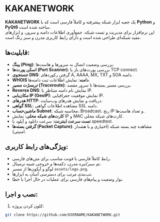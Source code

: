 # KAKANETWORK

**KAKANETWORK** یک جعبه ابزار شبکه پیشرفته و کاملاً فارسی است که با **Python** و **PyQt6** ساخته شده است.  
این نرم‌افزار برای مدیریت و تست شبکه، جمع‌آوری اطلاعات دامنه و سرور، و ابزارهای مفید شبکه‌ای طراحی شده است و دارای رابط کاربری مدرن و سبز رنگ است.

## قابلیت‌ها:
- **پینگ (Ping)**: بررسی وضعیت اتصال به سرورها و هاست‌ها.
- **اسکن پورت‌ها (Port Scanner)**: بررسی پورت‌های باز با TCP connect.
- **جستجوی DNS**: گرفتن رکوردهای A, AAAA, MX, TXT و SOA دامنه.
- **WHOIS دامنه**: نمایش اطلاعات ثبت دامنه‌ها.
- **تریسرُت مسیر (Traceroute)**: بررسی مسیر بسته‌ها تا سرور مقصد.
- **Reverse DNS**: نمایش نام دامنه متناظر با IP.
- **مکان‌یابی IP (GeoIP)**: نمایش موقعیت جغرافیایی IP.
- **هدرهای HTTP**: دریافت و نمایش هدرهای وب‌سایت.
- **گواهی SSL**: مشاهده اطلاعات گواهی SSL دامنه.
- **ماشین‌حساب Subnet**: محاسبه شبکه، Broadcast، رنج IP و تعداد هاست‌ها.
- **کارت‌های شبکه محلی**: نمایش IP و MAC کارت‌های شبکه محلی.
- **تست سرعت اینترنت**: سرعت دانلود و آپلود با speedtest.
- **گرفتن بسته‌ها (Packet Capture)**: مشاهده چند بسته شبکه (اختیاری و با هشدار امنیتی).

## ویژگی‌های رابط کاربری:
- رابط کاملاً فارسی با فونت مناسب برای متن‌های فارسی.
- تم سبز/تیره مدرن، دکمه‌ها و خروجی شبیه ترمینال.
- لوگو و آیکون‌ها از مسیر `assets/logo.png`.
- تب‌بندی مرتب برای دسترسی آسان به ابزارها.
- نوار وضعیت و پیام‌های فارسی برای عملیات در حال اجرا یا خطا.

## نصب و اجرا:
1. کلون کردن پروژه:
```bash
git clone https://github.com/USERNAME/KAKANETWORK.git
